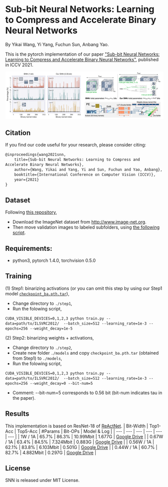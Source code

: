 # Sub-bit Neural Networks: Learning to Compress and Accelerate Binary Neural Networks
By Yikai Wang, Yi Yang, Fuchun Sun, Anbang Yao.

This is the pytorch implementation of our paper ["Sub-bit Neural Networks: Learning to Compress and Accelerate Binary Neural Networks"](https://openaccess.thecvf.com/content/ICCV2021/papers/Wang_Sub-Bit_Neural_Networks_Learning_To_Compress_and_Accelerate_Binary_Neural_ICCV_2021_paper.pdf), published in ICCV 2021.

<p align="center"><img src="intro.png" width="800" /></p>


## Citation

If you find our code useful for your research, please consider citing:

    @inproceedings{wang2021snn,
        title={Sub-bit Neural Networks: Learning to Compress and Accelerate Binary Neural Networks},
        author={Wang, Yikai and Yang, Yi and Sun, Fuchun and Yao, Anbang},
        booktitle={International Conference on Computer Vision (ICCV)},
        year={2021}
    }

## Dataset
Following [this repository](https://github.com/pytorch/examples/tree/master/imagenet#requirements),
- Download the ImageNet dataset from http://www.image-net.org.
- Then move validation images to labeled subfolders, using [the following script](https://raw.githubusercontent.com/soumith/imagenetloader.torch/master/valprep.sh).

## Requirements:
* python3, pytorch 1.4.0, torchvision 0.5.0

## Training
(1) Step1:  binarizing activations (or you can omit this step by using our Step1 model [`checkpoint_ba.pth.tar`](https://drive.google.com/file/d/1eKIA-XfWjeXdya6Qxgd71yuCXGNBVwds/view?usp=sharing)),
* Change directory to `./step1`,
* Run the folowing script, 
```
CUDA_VISIBLE_DEVICES=0,1,2,3 python train.py --data=path/to/ILSVRC2012/  --batch_size=512 --learning_rate=1e-3 --epochs=256 --weight_decay=1e-5
```

(2) Step2:  binarizing weights + activations,
* Change directory to `./step2`,
* Create new folder `./models` and copy `checkpoint_ba.pth.tar` (obtained from Step1) to `./models`,
* Run the folowing script,
```
CUDA_VISIBLE_DEVICES=0,1,2,3 python train.py --data=path/to/ILSVRC2012/  --batch_size=512 --learning_rate=1e-3 --epochs=256 --weight_decay=0 --bit-num=5
```
* Comment: --bit-num=5 corresponds to 0.56 bit (bit-num indicates tau in the paper).

## Results
This implementation is based on ResNet-18 of [ReActNet](https://github.com/liuzechun/ReActNet).
| Bit-Width | Top1-Acc | Top5-Acc | #Params | Bit-OPs | Model & Log |
| --- | --- | --- | --- | --- | --- |
| 1W / 1A | 65.7% | 86.3% | 10.99Mbit | 1.677G | [Google Drive](https://drive.google.com/drive/folders/1TWSIwzGottSGuNPHIs9jHIM7kQ0Ewl_z?usp=sharing) |
| 0.67W / 1A | 63.4% | 84.5% | 7.324Mbit | 0.883G | [Google Drive](https://drive.google.com/drive/folders/1fTmzUaTe_E0J5kLqJI8Qlr1lUNWVcknL?usp=sharing) |
| 0.56W / 1A | 62.1% | 83.8% | 6.103Mbit | 0.501G | [Google Drive](https://drive.google.com/drive/folders/1HiiyxhRsCwf4J0Hx3BrM9oGE_NTAK_Ph?usp=sharing) |
| 0.44W / 1A | 60.7% | 82.7% | 4.882Mbit | 0.297G | [Google Drive](https://drive.google.com/drive/folders/1Q4B3QduAHKjK3JCmf1j7rNi0AQIviMC8?usp=sharing) |

## License

SNN is released under MIT License.
